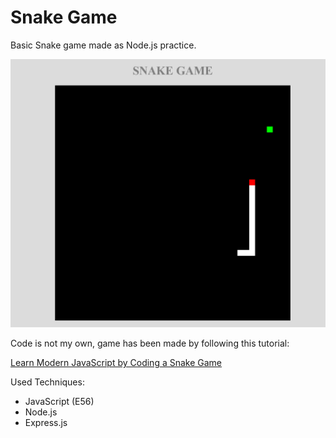 <h1>Snake Game </h1>

Basic Snake game made as Node.js practice. 

<img src="images/snake.png">

Code is not my own, game has been made by following this tutorial:

<a href="https://www.udemy.com/course/learn-modern-javascript-by-coding-a-snake-game/learn/lecture/16211576?components=buy_button,introduction_asset,purchase#overview">Learn Modern JavaScript by Coding a Snake Game</a>

Used Techniques:
- JavaScript (E56)
- Node.js
- Express.js
